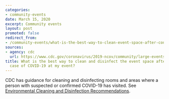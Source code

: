 ```yaml
---
categories:
- community-events
date: March 15, 2020
excerpt: Community events
layout: post
promoted: false
redirect_from:
- /community-events/what-is-the-best-way-to-clean-event-space-after-confirmed-case-of-covid-19-at-an-event/
sources:
- agency: cdc
  url: https://www.cdc.gov/coronavirus/2019-ncov/community/large-events/event-planners-and-attendees-faq.html
title: What is the best way to clean and disinfect the event space after a confirmed
  case of COVID-19 at my event?
---
```


CDC has guidance for cleaning and disinfecting rooms and areas where a person with suspected or confirmed COVID-19 has visited. See <a href="https://www.cdc.gov/coronavirus/2019-ncov/community/organizations/cleaning-disinfection.html"> Environmental Cleaning and Disinfection Recommendations</a>.